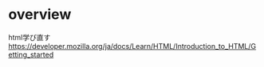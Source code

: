 # overview

html学び直す
https://developer.mozilla.org/ja/docs/Learn/HTML/Introduction_to_HTML/Getting_started